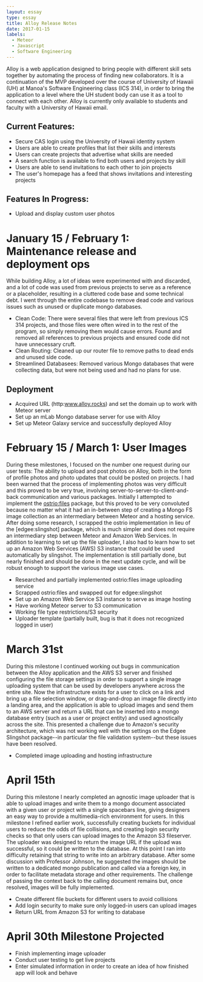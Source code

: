 ```yaml
---
layout: essay
type: essay
title: Alloy Release Notes
date: 2017-01-15
labels:
  - Meteor
  - Javascript
  - Software Engineering
---
```


Alloy is a web application designed to bring people with different skill sets together by automating the process of finding new collaborators. It is a continuation of the MVP developed over the course of University of Hawaii (UH) at Manoa's Software Engineering class (ICS 314), in order to bring the application to a level where the UH student body can use it as a tool to connect with each other. Alloy is currently only available to students and faculty with a University of Hawaii email.

## Current Features:
- Secure CAS login using the University of Hawaii identity system
- Users are able to create profiles that list their skills and interests
- Users can create projects that advertise what skills are needed
- A search function is available to find both users and projects by skill
- Users are able to send invitations to each other to join projects
- The user's homepage has a feed that shows invitations and interesting projects

## Features In Progress:
- Upload and display custom user photos

# January 15 / February 1: Maintenance release and deployment ops

While building Alloy, a lot of ideas were experimented with and discarded, and a lot of code was used from previous projects to serve as a reference or a placeholder, resulting in a cluttered code base and some technical debt. I went through the entire codebase to remove dead code and various issues such as unused or duplicate mongo databases.

- Clean Code: There were several files that were left from previous ICS 314 projects, and those files were often wired in to the rest of the program, so simply removing them would cause errors. Found and removed all references to previous projects and ensured code did not have unnecessary cruft.
- Clean Routing: Cleaned up our router file to remove paths to dead ends and unused side code.
- Streamlined Databasees: Removed various Mongo databases that were collecting data, but were not being used and had no plans for use.

## Deployment

- Acquired URL (http:www.alloy.rocks) and set the domain up to work with Meteor server
- Set up an mLab Mongo database server for use with Alloy
- Set up Meteor Galaxy service and successfully deployed Alloy

# February 15 / March 1: User Images

During these milestones, I focused on the number one request during our user tests: The ability to upload and post photos on Alloy, both in the form of profile photos and photo updates that could be posted on projects. I had been warned that the process of implementing photos was very difficult and this proved to be very true, involving server-to-server-to-client-and-back communication and various packages. Initially I attempted to implement the [ostrio:files](https://atmospherejs.com/ostrio/files) package, but this proved to be very convoluted because no matter what it had an in-between step of creating a Mongo FS image collection as an intermediary between Meteor and a hosting service. After doing some research, I scrapped the ostrio implementation in lieu of the [edgee:slingshot] package, which is much simpler and does not require an intermediary step between Meteor and Amazon Web Services. In addition to learning to set up the file uploader, I also had to learn how to set up an Amazon Web Services (AWS) S3 instance that could be used automatically by slingshot. The implementation is still partially done, but nearly finished and should be done in the next update cycle, and will be robust enough to support the various image use cases.

- Researched and partially implemented ostrio:files image uploading service
- Scrapped ostrio:files and swapped out for edgee:slingshot
- Set up an Amazon Web Service S3 instance to serve as image hosting
- Have working Meteor server to S3 communication
- Working file type restrictions/S3 security
- Uploader template (partially built, bug is that it does not recognized logged in user)

# March 31st
During this milestone I continued working out bugs in communication between the Alloy application and the AWS S3 server and finished configuring the file storage settings in order to support a single image uploading system that can be used by developers anywhere across the entire site. Now the infrastructure exists for a user to click on a link and bring up a file selection window, or drag-and-drop an image file directly into a landing area, and the application is able to upload images and send them to an AWS server and return a URL that can be inserted into a mongo database entry (such as a user or project entity) and used agnostically across the site. This presented a challenge due to Amazon's security architecture, which was not working well with the settings on the Edgee Slingshot package--in particular the file validation system--but these issues have been resolved.

- Completed image uploading and hosting infrastructure

# April 15th

During this milestone I nearly completed an agnostic image uploader that is able to upload images and write them to a mongo document associated with a given user or project with a single spacebars line, giving designers an easy way to provide a multimedia-rich environment for users. In this milestone I refined earlier work, successfully creating buckets for individual users to reduce the odds of file collisions, and creating login security checks so that only users can upload images to the Amazon S3 fileserver. The uploader was designed to return the image URL if the upload was successful, so it could be written to the database. At this point I ran into difficulty retaining that string to write into an arbitrary database. After some discussion with Professor Johnson, he suggested the images should be written to a dedicated mongo publication and called via a foreign key, in order to facilitate metadata storage and other requirements. The challenge of passing the context back to the calling document remains but, once resolved, images will be fully implemented.

- Create different file buckets for different users to avoid collisions
- Add login security to make sure only logged-in users can upload images
- Return URL from Amazon S3 for writing to database

# April 30th Milestone Projected

- Finish implementing image uploader
- Conduct user testing to get live projects
- Enter simulated information in order to create an idea of how finished app will look and behave
